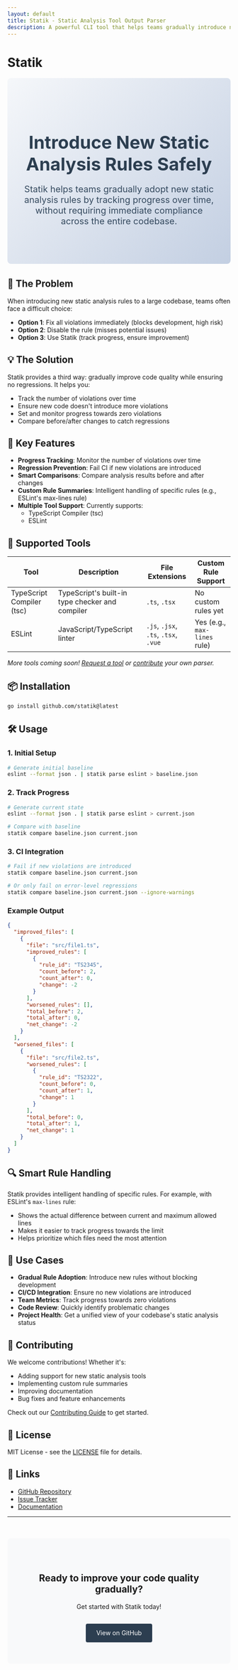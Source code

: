 ```yaml
---
layout: default
title: Statik - Static Analysis Tool Output Parser
description: A powerful CLI tool that helps teams gradually introduce new static analysis rules without blocking development
---
```


# Statik

<div class="hero">
  <h1>Introduce New Static Analysis Rules Safely</h1>
  <p class="lead">Statik helps teams gradually adopt new static analysis rules by tracking progress over time, without requiring immediate compliance across the entire codebase.</p>
</div>

## 🎯 The Problem

When introducing new static analysis rules to a large codebase, teams often face a difficult choice:

- **Option 1**: Fix all violations immediately (blocks development, high risk)
- **Option 2**: Disable the rule (misses potential issues)
- **Option 3**: Use Statik (track progress, ensure improvement)

## 💡 The Solution

Statik provides a third way: gradually improve code quality while ensuring no regressions. It helps you:

- Track the number of violations over time
- Ensure new code doesn't introduce more violations
- Set and monitor progress towards zero violations
- Compare before/after changes to catch regressions

## 🚀 Key Features

- **Progress Tracking**: Monitor the number of violations over time
- **Regression Prevention**: Fail CI if new violations are introduced
- **Smart Comparisons**: Compare analysis results before and after changes
- **Custom Rule Summaries**: Intelligent handling of specific rules (e.g., ESLint's max-lines rule)
- **Multiple Tool Support**: Currently supports:
  - TypeScript Compiler (tsc)
  - ESLint

## 🔧 Supported Tools

| Tool                      | Description                                     | File Extensions                      | Custom Rule Support          |
| ------------------------- | ----------------------------------------------- | ------------------------------------ | ---------------------------- |
| TypeScript Compiler (tsc) | TypeScript's built-in type checker and compiler | `.ts`, `.tsx`                        | No custom rules yet          |
| ESLint                    | JavaScript/TypeScript linter                    | `.js`, `.jsx`, `.ts`, `.tsx`, `.vue` | Yes (e.g., `max-lines` rule) |

_More tools coming soon! [Request a tool](https://github.com/statik/issues) or [contribute](CONTRIBUTING.md) your own parser._

## 📦 Installation

```bash
go install github.com/statik@latest
```

## 🛠️ Usage

### 1. Initial Setup

```bash
# Generate initial baseline
eslint --format json . | statik parse eslint > baseline.json
```

### 2. Track Progress

```bash
# Generate current state
eslint --format json . | statik parse eslint > current.json

# Compare with baseline
statik compare baseline.json current.json
```

### 3. CI Integration

```bash
# Fail if new violations are introduced
statik compare baseline.json current.json

# Or only fail on error-level regressions
statik compare baseline.json current.json --ignore-warnings
```

### Example Output

```json
{
  "improved_files": [
    {
      "file": "src/file1.ts",
      "improved_rules": [
        {
          "rule_id": "TS2345",
          "count_before": 2,
          "count_after": 0,
          "change": -2
        }
      ],
      "worsened_rules": [],
      "total_before": 2,
      "total_after": 0,
      "net_change": -2
    }
  ],
  "worsened_files": [
    {
      "file": "src/file2.ts",
      "worsened_rules": [
        {
          "rule_id": "TS2322",
          "count_before": 0,
          "count_after": 1,
          "change": 1
        }
      ],
      "total_before": 0,
      "total_after": 1,
      "net_change": 1
    }
  ]
}
```

## 🔍 Smart Rule Handling

Statik provides intelligent handling of specific rules. For example, with ESLint's `max-lines` rule:

- Shows the actual difference between current and maximum allowed lines
- Makes it easier to track progress towards the limit
- Helps prioritize which files need the most attention

## 🎯 Use Cases

- **Gradual Rule Adoption**: Introduce new rules without blocking development
- **CI/CD Integration**: Ensure no new violations are introduced
- **Team Metrics**: Track progress towards zero violations
- **Code Review**: Quickly identify problematic changes
- **Project Health**: Get a unified view of your codebase's static analysis status

## 🤝 Contributing

We welcome contributions! Whether it's:

- Adding support for new static analysis tools
- Implementing custom rule summaries
- Improving documentation
- Bug fixes and feature enhancements

Check out our [Contributing Guide](CONTRIBUTING.md) to get started.

## 📄 License

MIT License - see the [LICENSE](LICENSE) file for details.

## 🔗 Links

- [GitHub Repository](https://github.com/statik)
- [Issue Tracker](https://github.com/statik/issues)
- [Documentation](https://github.com/statik/docs)

---

<div class="cta">
  <h2>Ready to improve your code quality gradually?</h2>
  <p>Get started with Statik today!</p>
  <a href="https://github.com/statik" class="button">View on GitHub</a>
</div>

<style>
.hero {
  text-align: center;
  padding: 4rem 2rem;
  background: linear-gradient(135deg, #f5f7fa 0%, #c3cfe2 100%);
  border-radius: 8px;
  margin-bottom: 2rem;
}

.hero h1 {
  font-size: 2.5rem;
  margin-bottom: 1rem;
  color: #2c3e50;
}

.lead {
  font-size: 1.25rem;
  color: #34495e;
}

.cta {
  text-align: center;
  padding: 3rem 2rem;
  background: #f8f9fa;
  border-radius: 8px;
  margin-top: 3rem;
}

.button {
  display: inline-block;
  padding: 0.8rem 1.5rem;
  background: #2c3e50;
  color: white;
  text-decoration: none;
  border-radius: 4px;
  margin-top: 1rem;
  transition: background 0.3s ease;
}

.button:hover {
  background: #34495e;
}
</style>

